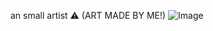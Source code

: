 an small artist ⚠️ (ART MADE BY ME!)
![Image](https://github.com/user-attachments/assets/d8f34256-4dd9-46ca-8059-3179397f9647)
